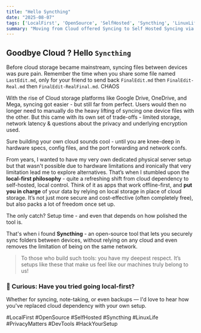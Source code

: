 ```yaml
---
title: "Hello Syncthing"
date: "2025-08-07"
tags: ['LocalFirst', 'OpenSource', 'SelfHosted', 'Syncthing', 'LinuxLife', 'PrivacyMatters', 'DevTools', 'HackYourSetup']
summary: "Moving from Cloud offered Syncing to Self Hosted Syncing via `Syncthing`"
---
```

## Goodbye Cloud ? Hello `Syncthing`
Before cloud storage became mainstream, syncing files between devices was pure pain. Remember the time when you share some file named `LastEdit.md`, only for your friend to send back `FinalEdit.md` then `FinalEdit-Real.md` then `FinalEdit-RealFinal.md`.
CHAOS

With the rise of Cloud storage platforms like Google Drive, OneDrive, and Mega, syncing got easier - but still far from perfect. Users would then no longer need to manually do the heavy lifting of syncing one device files with the other. But this came with its own set of trade-offs - limited storage, network latency & questions about the privacy and underlying encryption used. 

Sure building your own cloud sounds cool - until you are knee-deep in hardware specs, config files, and the port forwarding and network confs. 

From years, I wanted to have my very own dedicated physical server setup but that wasn't possible due to hardware limitations and ironically that very limitation lead me to explore alternatives. 
That’s when I stumbled upon the **local-first philosophy** - quite a refreshing shift from cloud dependency to self-hosted, local control. Think of it as apps that work offline-first,  and **put you in charge** of your data by relying on local storage in place of cloud storage. It’s not just more secure and cost-effective (often completely free), but also packs a lot of freedom once set up.

The only catch? Setup time - and even that depends on how polished the tool is.

That's when i found **Syncthing** - an open-source tool that lets you securely sync folders between devices, without relying on any cloud and even removes the limitation of being on the same network.

>To those who build such tools: you have my deepest respect. It’s setups like these that make us feel like our machines truly belong to us!

### 🚀 Curious: Have you tried going local-first?

Whether for syncing, note-taking, or even backups — I'd love to hear how you've replaced cloud dependency with your own setup.

#LocalFirst #OpenSource #SelfHosted #Syncthing #LinuxLife #PrivacyMatters #DevTools #HackYourSetup
